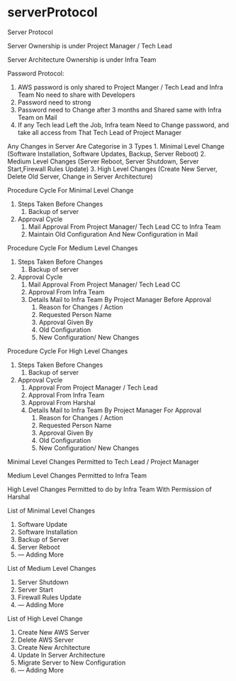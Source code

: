 # serverProtocol

Server Protocol

Server Ownership is under Project Manager / Tech Lead 

Server Architecture Ownership is under Infra Team 

Password Protocol:
1. AWS password is only shared to Project Manger / Tech Lead and Infra Team No need to share with Developers
2. Password need to strong 
3. Password need to Change after 3 months and Shared same with Infra Team on Mail 
4. If any Tech lead Left the Job, Infra team Need to Change password, and take all access from That Tech Lead of Project Manager



Any Changes in Server Are Categorise  in 3 Types 
    1. Minimal Level Change (Software Installation, Software Updates, Backup, Server Reboot)
    2. Medium Level Changes (Server Reboot, Server Shutdown, Server Start,Firewall Rules Update) 
    3. High Level Changes (Create New Server, Delete Old Server, Change in Server Architecture)

Procedure Cycle For Minimal Level Change 
1. Steps Taken Before Changes
    1. Backup of server
2. Approval Cycle
    1. Mail Approval From Project Manager/ Tech Lead CC to Infra Team
    2. Maintain Old Configuration And New Configuration in Mail 

Procedure Cycle For Medium Level Changes
1. Steps Taken Before Changes
    1. Backup of server
2. Approval Cycle
    1. Mail Approval From Project Manager/ Tech Lead CC 
    2. Approval From Infra Team
    3. Details Mail to Infra Team By Project Manager Before Approval 
        1. Reason for Changes / Action 
        2. Requested Person Name
        3. Approval Given By 
        4. Old Configuration 
        5. New Configuration/ New Changes

Procedure Cycle For High Level Changes
1. Steps Taken Before Changes
    1. Backup of server
2. Approval Cycle 
    1. Approval From Project Manager / Tech Lead
    2. Approval From Infra Team 
    3. Approval From Harshal 
    4. Details Mail to Infra Team By Project Manager For Approval 
        1. Reason for Changes / Action 
        2. Requested Person Name
        3. Approval Given By 
        4. Old Configuration 
        5. New Configuration/ New Changes
	


Minimal Level Changes Permitted to  Tech Lead / Project Manager

Medium Level Changes Permitted to Infra Team 

High Level Changes Permitted to do by Infra Team With Permission of Harshal 


List of Minimal Level Changes
1. Software Update
2. Software Installation 
3. Backup of Server
4. Server Reboot
5. — Adding More


List of Medium Level Changes
1. Server Shutdown
2. Server Start
3. Firewall Rules Update
4. — Adding More


List of High Level Change
1. Create New AWS Server 
2. Delete AWS Server 
3. Create New Architecture 
4. Update In Server Architecture 
5. Migrate Server to New Configuration  
6. — Adding More


